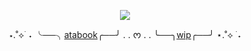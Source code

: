 <div align=center> 
  
  ![](https://i.postimg.cc/MHzwJLDN/IMG-6355.gif)
  </div>
<div align=center> 
  
⋆.˚⟡ ࣪ ˖ ╰──╮[atabook](https://reguri.atabook.org/)╭──╯ . . ᰔ  . . ╰──╮[wip]( )╭──╯ ⋆.˚⟡ ࣪ ˖
  </div>
